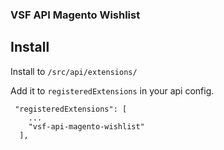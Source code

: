 ### VSF API Magento Wishlist


## Install

Install to `/src/api/extensions/`

Add it to `registeredExtensions` in your api config.

```
 "registeredExtensions": [
    ...
    "vsf-api-magento-wishlist"
  ],
```